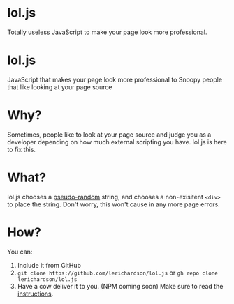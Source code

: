 # lol.js
Totally useless JavaScript to make your page look more professional.

# lol.js

JavaScript that makes your page look more professional to Snoopy people that like looking at your page source

# Why?

Sometimes, people like to look at your page source and judge you as a developer depending on how much external scripting you have. lol.js is here to fix this.

# What?

lol.js chooses a [pseudo-random](https://random.org) string, and chooses a non-exisitent ```<div>``` to place the string. Don't worry, this won't cause in any more page errors.

# How?

You can: 
1. Include it from GitHub
2. ```git clone https://github.com/lerichardson/lol.js``` or ```gh repo clone lerichardson/lol.js```
3. Have a cow deliver it to you. (NPM coming soon)
Make sure to read the [instructions](https://lerichardson.github.io/lol.js/getting-started).
